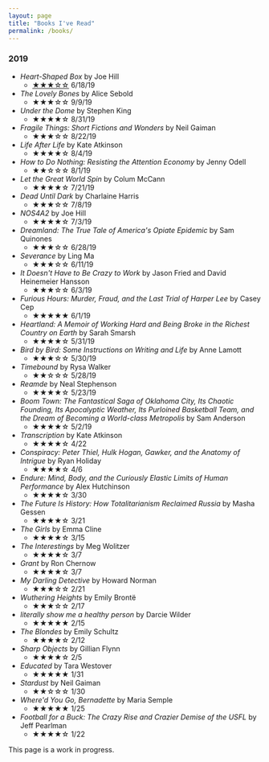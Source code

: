 ```yaml
---
layout: page
title: "Books I've Read"
permalink: /books/
---
```


### 2019

* *Heart-Shaped Box* by Joe Hill
  * [★★★☆☆](/2019/09/19/heart-shaped-box) 6/18/19
* *The Lovely Bones* by Alice Sebold 
  * ★★★☆☆ 9/9/19
* *Under the Dome* by Stephen King
  * ★★★★☆ 8/31/19
* *Fragile Things: Short Fictions and Wonders* by Neil Gaiman
  * ★★★☆☆ 8/22/19
* *Life After Life* by Kate Atkinson
  * ★★★★☆ 8/4/19
* *How to Do Nothing: Resisting the Attention Economy* by Jenny Odell
  * ★★☆☆☆ 8/1/19
* *Let the Great World Spin* by Colum McCann
  * ★★★★☆ 7/21/19
* *Dead Until Dark* by Charlaine Harris
  * ★★★☆☆ 7/8/19
* *NOS4A2* by Joe Hill
  * ★★★★☆ 7/3/19
* *Dreamland: The True Tale of America's Opiate Epidemic* by Sam Quinones
  * ★★★☆☆ 6/28/19
* *Severance* by Ling Ma
  * ★★★☆☆ 6/11/19
* *It Doesn't Have to Be Crazy to Work* by Jason Fried and David Heinemeier Hansson
  * ★★★☆☆ 6/3/19
* *Furious Hours: Murder, Fraud, and the Last Trial of Harper Lee* by Casey Cep
  * ★★★★★ 6/1/19
* *Heartland: A Memoir of Working Hard and Being Broke in the Richest Country on Earth* by Sarah Smarsh
  * ★★★★☆ 5/31/19
* *Bird by Bird: Some Instructions on Writing and Life* by Anne Lamott
  * ★★★☆☆ 5/30/19
* *Timebound* by Rysa Walker
  * ★★☆☆☆ 5/28/19
* *Reamde* by Neal Stephenson
  * ★★★★☆ 5/23/19
* *Boom Town: The Fantastical Saga of Oklahoma City, Its Chaotic Founding, Its Apocalyptic Weather, Its Purloined Basketball Team, and the Dream of Becoming a World-class Metropolis* by Sam Anderson
  * ★★★★☆ 5/2/19
* *Transcription* by Kate Atkinson
  * ★★★★☆ 4/22
* *Conspiracy: Peter Thiel, Hulk Hogan, Gawker, and the Anatomy of Intrigue* by Ryan Holiday
  * ★★★★☆ 4/6
* *Endure: Mind, Body, and the Curiously Elastic Limits of Human Performance* by Alex Hutchinson
  * ★★★★☆ 3/30
* *The Future Is History: How Totalitarianism Reclaimed Russia* by Masha Gessen
  * ★★★★☆ 3/21
* *The Girls* by Emma Cline
  * ★★★★☆ 3/15
* *The Interestings* by Meg Wolitzer
  * ★★★★☆ 3/7
* *Grant* by Ron Chernow
  * ★★★★☆ 3/7
* *My Darling Detective* by Howard Norman
  * ★★★☆☆ 2/21
* *Wuthering Heights* by Emily Brontë
  * ★★★☆☆ 2/17
* *literally show me a healthy person* by Darcie Wilder
  * ★★★★★ 2/15
* *The Blondes* by Emily Schultz
  * ★★★★☆ 2/12
* *Sharp Objects* by Gillian Flynn
  * ★★★★☆ 2/5
* *Educated* by Tara Westover
  * ★★★★★ 1/31
* *Stardust* by Neil Gaiman
  * ★★☆☆☆ 1/30
* *Where'd You Go, Bernadette* by Maria Semple
  * ★★★★★ 1/25
* *Football for a Buck: The Crazy Rise and Crazier Demise of the USFL* by Jeff Pearlman
  * ★★★★☆ 1/22
  
This page is a work in progress.
